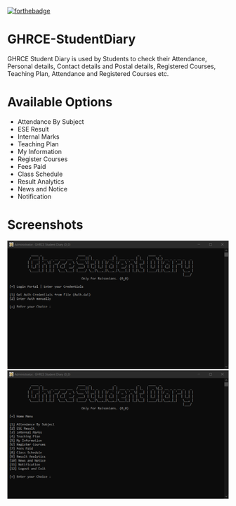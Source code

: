 [![forthebadge](https://forthebadge.com/images/badges/made-with-python.svg)](https://forthebadge.com)

# GHRCE-StudentDiary
GHRCE Student Diary is used by Students to check their Attendance, Personal details, Contact details and Postal details, Registered Courses, Teaching Plan, Attendance and Registered Courses etc.

# Available Options
- Attendance By Subject
- ESE Result
- Internal Marks
- Teaching Plan
- My Information
- Register Courses
- Fees Paid
- Class Schedule
- Result Analytics
- News and Notice
- Notification

# Screenshots
![](https://github.com/amitray007/GHRCE-StudentDiary/blob/main/Images/AuthPage.png?raw=true)
![](https://github.com/amitray007/GHRCE-StudentDiary/blob/main/Images/StudentMenu.png?raw=true)
